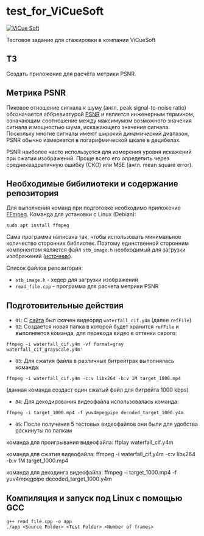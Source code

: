 # test_for_ViCueSoft

[![ViCue Soft](https://scontent-hel3-1.xx.fbcdn.net/v/t1.6435-9/100049479_576904839469133_78457503330861056_n.png?_nc_cat=108&ccb=1-5&_nc_sid=973b4a&_nc_ohc=oohtigKncVMAX83Tktk&_nc_ht=scontent-hel3-1.xx&oh=e921e9bcb526f8659fd137b763d0ea50&oe=61D2C460)](https://vicuesoft.com/)

Тестовое задание для стажировки в компании ViCueSoft

## ТЗ
Создать приложение для расчёта метрики PSNR.

## Метрика PSNR
Пиковое отношение сигнала к шуму (англ. peak signal-to-noise ratio) обозначается аббревиатурой [PSNR](https://ru.wikipedia.org/wiki/%D0%9F%D0%B8%D0%BA%D0%BE%D0%B2%D0%BE%D0%B5_%D0%BE%D1%82%D0%BD%D0%BE%D1%88%D0%B5%D0%BD%D0%B8%D0%B5_%D1%81%D0%B8%D0%B3%D0%BD%D0%B0%D0%BB%D0%B0_%D0%BA_%D1%88%D1%83%D0%BC%D1%83)  и является инженерным термином, означающим соотношение между максимумом возможного значения сигнала и мощностью шума, искажающего значения сигнала. Поскольку многие сигналы имеют широкий динамический диапазон, PSNR обычно измеряется в логарифмической шкале в децибелах.

PSNR наиболее часто используется для измерения уровня искажений при сжатии изображений. Проще всего его определить через среднеквадратичную ошибку (СКО) или MSE (англ. mean square error).

## Необходимые бибилиотеки и содержание репозитория
Для выполнения команд при подготовке необходимо приложение [FFmpeg](https://www.ffmpeg.org/download.html#build-linux). Команда для установки с Linux (Debian):
```
sudo apt install ffmpeg
```
Сама программа написана так, чтобы использовать минимальное количество сторонних библиотек. Поэтому единственной сторонним компонентом является файл `stb_image.h`
необходимый для загрузки изображений ([источник](https://github.com/nothings/stb)).

Список файлов репозитория:
- `stb_image.h` - хедер для загрузки изображений
- `read_file.cpp` - программа для расчета метрики PSNR


## Подготовительные действия
- `01`: С [сайта](https://media.xiph.org/video/derf/) был скачен видеоряд `waterfall_cif.y4m` (далее `refFile`)
- `02`: Создается новая папка в которой будет хранится `refFile` и выполняется команда, для перевода видео в оттенки серого: 
```
ffmpeg -i waterfall_cif.y4m -vf format=gray waterfall_cif_grayscale.y4m'
```
- `03`: Для сжатия файла в различных битрейтрах выполнялась команда:
```
ffmpeg -i waterfall_cif.y4m -c:v libx264 -b:v 1M target_1000.mp4
```
(данная команда создаст один сжатый файл для битрейта 1000 kbps)
- `04`: Для декодирования видеофайла использовалась команда:
```
ffmpeg -i target_1000.mp4 -f yuv4mpegpipe decoded_target_1000.y4m
```
- `05`: После получения 5 тестовых видеофайлов они были для удобства раскинуты по папкам



команда для проигрывания видеофайла:
ffplay waterfall_cif.y4m

команда для сжатия видеофайла:
ffmpeg -i waterfall_cif.y4m -c:v libx264 -b:v 1M target_1000.mp4

команда для декодинга видеофайла:
ffmpeg -i target_1000.mp4 -f yuv4mpegpipe decoded_target_1000.y4m

## Компиляция и запуск под Linux с помощью GCC
```
g++ read_file.cpp -o app
./app <Source Folder> <Test Folder> <Number of frames>
